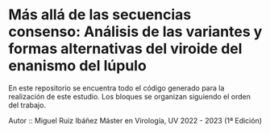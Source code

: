 # Más allá de las secuencias consenso: Análisis de las variantes y formas alternativas del viroide del enanismo del lúpulo

En este repositorio se encuentra todo el código generado para la realización de este estudio. Los bloques se organizan siguiendo el orden del trabajo.

Autor :: Miguel Ruiz Ibáñez
Máster en Virología, UV 2022 - 2023 (1ª Edición)
